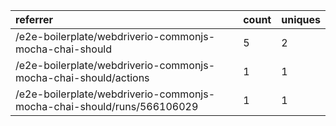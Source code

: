 | referrer                                                               | count | uniques |
| :--------------------------------------------------------------------- | :---- | :------ |
| /e2e-boilerplate/webdriverio-commonjs-mocha-chai-should                | 5     | 2       |
| /e2e-boilerplate/webdriverio-commonjs-mocha-chai-should/actions        | 1     | 1       |
| /e2e-boilerplate/webdriverio-commonjs-mocha-chai-should/runs/566106029 | 1     | 1       |
